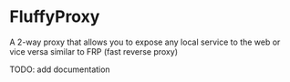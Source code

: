 # FluffyProxy

A 2-way proxy that allows you to expose any local service to the web or vice
versa similar to FRP (fast reverse proxy)

TODO: add documentation

<!-- > [!NOTE] -->
<!-- > THE CONFIGURATION LANGUAGE DOES NOT SUPPORT COMMENTS. Each -->
<!-- > non-whitespace group of characters is considered a key or a value -->

